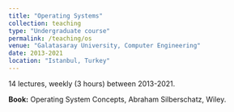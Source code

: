 ```yaml
---
title: "Operating Systems"
collection: teaching
type: "Undergraduate course"
permalink: /teaching/os
venue: "Galatasaray University, Computer Engineering"
date: 2013-2021
location: "Istanbul, Turkey"
---
```


14 lectures, weekly (3 hours) between 2013-2021. 

**Book:** Operating System Concepts,  Abraham Silberschatz, Wiley. 
